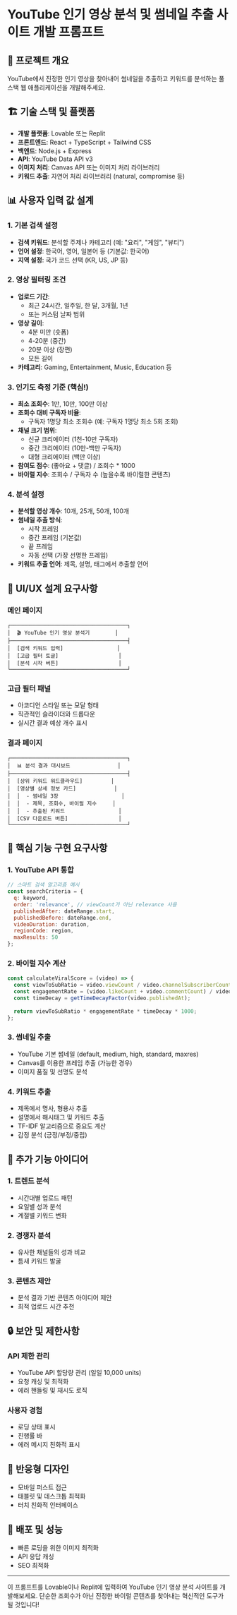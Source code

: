 # YouTube 인기 영상 분석 및 썸네일 추출 사이트 개발 프롬프트

## 🎯 프로젝트 개요
YouTube에서 진정한 인기 영상을 찾아내어 썸네일을 추출하고 키워드를 분석하는 풀스택 웹 애플리케이션을 개발해주세요.

## 🏗️ 기술 스택 및 플랫폼
- **개발 플랫폼**: Lovable 또는 Replit
- **프론트엔드**: React + TypeScript + Tailwind CSS
- **백엔드**: Node.js + Express
- **API**: YouTube Data API v3
- **이미지 처리**: Canvas API 또는 이미지 처리 라이브러리
- **키워드 추출**: 자연어 처리 라이브러리 (natural, compromise 등)

## 📊 사용자 입력 값 설계

### 1. 기본 검색 설정
- **검색 키워드**: 분석할 주제나 카테고리 (예: "요리", "게임", "뷰티")
- **언어 설정**: 한국어, 영어, 일본어 등 (기본값: 한국어)
- **지역 설정**: 국가 코드 선택 (KR, US, JP 등)

### 2. 영상 필터링 조건
- **업로드 기간**: 
  - 최근 24시간, 일주일, 한 달, 3개월, 1년
  - 또는 커스텀 날짜 범위
- **영상 길이**: 
  - 4분 미만 (숏폼)
  - 4-20분 (중간)
  - 20분 이상 (장편)
  - 모든 길이
- **카테고리**: Gaming, Entertainment, Music, Education 등

### 3. 인기도 측정 기준 (핵심!)
- **최소 조회수**: 1만, 10만, 100만 이상
- **조회수 대비 구독자 비율**: 
  - 구독자 1명당 최소 조회수 (예: 구독자 1명당 최소 5회 조회)
- **채널 크기 범위**: 
  - 신규 크리에이터 (1천-10만 구독자)
  - 중간 크리에이터 (10만-백만 구독자)  
  - 대형 크리에이터 (백만 이상)
- **참여도 점수**: (좋아요 + 댓글) / 조회수 * 1000
- **바이럴 지수**: 조회수 / 구독자 수 (높을수록 바이럴한 콘텐츠)

### 4. 분석 설정
- **분석할 영상 개수**: 10개, 25개, 50개, 100개
- **썸네일 추출 방식**: 
  - 시작 프레임
  - 중간 프레임 (기본값)
  - 끝 프레임
  - 자동 선택 (가장 선명한 프레임)
- **키워드 추출 언어**: 제목, 설명, 태그에서 추출할 언어

## 🎨 UI/UX 설계 요구사항

### 메인 페이지
```
┌─────────────────────────────────────┐
│  🎬 YouTube 인기 영상 분석기        │
├─────────────────────────────────────┤
│  [검색 키워드 입력]                 │
│  [고급 필터 토글]                   │
│  [분석 시작 버튼]                   │
└─────────────────────────────────────┘
```

### 고급 필터 패널
- 아코디언 스타일 또는 모달 형태
- 직관적인 슬라이더와 드롭다운
- 실시간 결과 예상 개수 표시

### 결과 페이지
```
┌─────────────────────────────────────┐
│  📊 분석 결과 대시보드               │
├─────────────────────────────────────┤
│  [상위 키워드 워드클라우드]         │
│  [영상별 상세 정보 카드]            │
│  │  - 썸네일 3장                    │
│  │  - 제목, 조회수, 바이럴 지수     │
│  │  - 추출된 키워드                 │
│  [CSV 다운로드 버튼]                │
└─────────────────────────────────────┘
```

## 🔧 핵심 기능 구현 요구사항

### 1. YouTube API 통합
```javascript
// 스마트 검색 알고리즘 예시
const searchCriteria = {
  q: keyword,
  order: 'relevance', // viewCount가 아닌 relevance 사용
  publishedAfter: dateRange.start,
  publishedBefore: dateRange.end,
  videoDuration: duration,
  regionCode: region,
  maxResults: 50
};
```

### 2. 바이럴 지수 계산
```javascript
const calculateViralScore = (video) => {
  const viewToSubRatio = video.viewCount / video.channelSubscriberCount;
  const engagementRate = (video.likeCount + video.commentCount) / video.viewCount;
  const timeDecay = getTimeDecayFactor(video.publishedAt);
  
  return viewToSubRatio * engagementRate * timeDecay * 1000;
};
```

### 3. 썸네일 추출
- YouTube 기본 썸네일 (default, medium, high, standard, maxres)
- Canvas를 이용한 프레임 추출 (가능한 경우)
- 이미지 품질 및 선명도 분석

### 4. 키워드 추출
- 제목에서 명사, 형용사 추출
- 설명에서 해시태그 및 키워드 추출
- TF-IDF 알고리즘으로 중요도 계산
- 감정 분석 (긍정/부정/중립)

## 🎯 추가 기능 아이디어

### 1. 트렌드 분석
- 시간대별 업로드 패턴
- 요일별 성과 분석
- 계절별 키워드 변화

### 2. 경쟁자 분석
- 유사한 채널들의 성과 비교
- 틈새 키워드 발굴

### 3. 콘텐츠 제안
- 분석 결과 기반 콘텐츠 아이디어 제안
- 최적 업로드 시간 추천

## 🔒 보안 및 제한사항

### API 제한 관리
- YouTube API 할당량 관리 (일일 10,000 units)
- 요청 캐싱 및 최적화
- 에러 핸들링 및 재시도 로직

### 사용자 경험
- 로딩 상태 표시
- 진행률 바
- 에러 메시지 친화적 표시

## 📱 반응형 디자인
- 모바일 퍼스트 접근
- 태블릿 및 데스크톱 최적화
- 터치 친화적 인터페이스

## 🚀 배포 및 성능
- 빠른 로딩을 위한 이미지 최적화
- API 응답 캐싱
- SEO 최적화

---

이 프롬프트를 Lovable이나 Replit에 입력하여 YouTube 인기 영상 분석 사이트를 개발해보세요. 단순한 조회수가 아닌 진정한 바이럴 콘텐츠를 찾아내는 혁신적인 도구가 될 것입니다! 